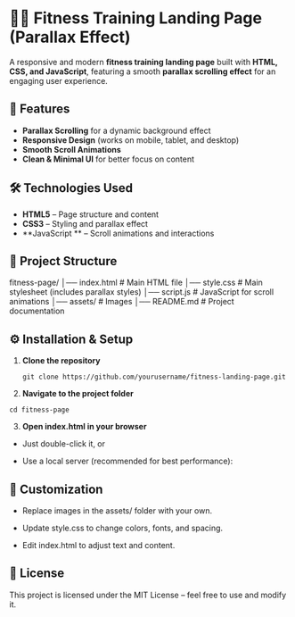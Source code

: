 # 🏋️‍♂️ Fitness Training Landing Page (Parallax Effect)

A responsive and modern **fitness training landing page** built with **HTML, CSS, and JavaScript**, featuring a smooth **parallax scrolling effect** for an engaging user experience.

## 🚀 Features
- **Parallax Scrolling** for a dynamic background effect
- **Responsive Design** (works on mobile, tablet, and desktop)
- **Smooth Scroll Animations**
- **Clean & Minimal UI** for better focus on content

## 🛠️ Technologies Used
- **HTML5** – Page structure and content
- **CSS3** – Styling and parallax effect
- **JavaScript ** – Scroll animations and interactions

## 📂 Project Structure
fitness-page/
│── index.html # Main HTML file
│── style.css # Main stylesheet (includes parallax styles)
│── script.js # JavaScript for scroll animations
│── assets/ # Images
│── README.md # Project documentation


## ⚙️ Installation & Setup

1. **Clone the repository**
   ```
   git clone https://github.com/yourusername/fitness-landing-page.git
   ```

2. **Navigate to the project folder**
```
cd fitness-page
```


3. **Open index.html in your browser**

- Just double-click it, or

- Use a local server (recommended for best performance):

## 📝 Customization

- Replace images in the assets/ folder with your own.

- Update style.css to change colors, fonts, and spacing.

- Edit index.html to adjust text and content.

## 📄 License

This project is licensed under the MIT License – feel free to use and modify it.
